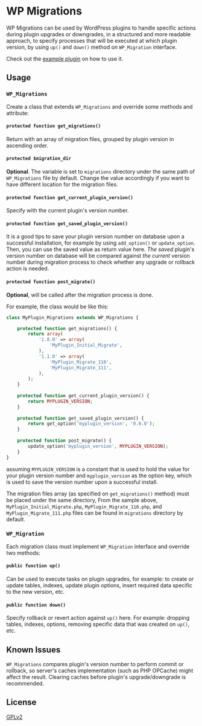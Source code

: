 # WP Migrations

WP Migrations can be used by WordPress plugins to handle specific actions during plugin upgrades or downgrades, 
in a structured and more readable approach, to specify processes that will be executed at which plugin version, 
by using `up()` and `down()` method on `WP_Migration` interface.

Check out the [example plugin](https://github.com/Adhik/wp-migrations-example) on how to use it.

## Usage

### `WP_Migrations`

Create a class that extends `WP_Migrations` and override some methods and attribute:

#### `protected function get_migrations()`

Return with an array of migration files, grouped by plugin version in ascending order.

#### `protected $migration_dir`

**Optional**. The variable is set to `migrations` directory under the same path of `WP_Migrations` file by default. 
Change the value accordingly if you want to have different location for the migration files.

#### `protected function get_current_plugin_version()`

Specify with the current plugin's version number.

#### `protected function get_saved_plugin_version()`

It is a good tips to save your plugin version number on database upon a successful installation, for example by using 
`add_option()` or `update_option`. Then, you can use the saved value as return value here. *The saved* plugin's 
version number on database will be compared against *the current* version number during migration process to check 
whether any upgrade or rollback action is needed.

#### `protected function post_migrate()`

**Optional**, will be called after the migration process is done.


For example, the class would be like this:

```php
class MyPlugin_Migrations extends WP_Migrations {

    protected function get_migrations() {
        return array(
            '1.0.0' => array(
                'MyPlugin_Initial_Migrate',
            ),
            '1.1.0' => array(
                'MyPlugin_Migrate_110',
                'MyPlugin_Migrate_111',
            ),
        );
    }
 
    protected function get_current_plugin_version() {
        return MYPLUGIN_VERSION;
    }
    
    protected function get_saved_plugin_version() {
        return get_option('myplugin_version', '0.0.0');
    }
    
    protected function post_migrate() {
        update_option('myplugin_version', MYPLUGIN_VERSION);
    }
}
```

assuming `MYPLUGIN_VERSION` is a constant that is used to hold the value for your plugin version number and 
`myplugin_version` as the option key, which is used to save the version number upon a successful install.

The migration files array (as specified on `get_migrations()` method) must be placed under the same directory,
From the sample above, `MyPlugin_Initial_Migrate.php`, `MyPlugin_Migrate_110.php`, and `MyPlugin_Migrate_111.php` 
files can be found in `migrations` directory by default.

### `WP_Migration`

Each migration class must implement `WP_Migration` interface and override two methods:

#### `public function up()`

Can be used to execute tasks on plugin upgrades, for example: to create or update tables, indexes, update plugin 
options, insert required data specific to the new version, etc.


#### `public function down()`

Specify rollback or revert action against `up()` here. For example: dropping tables, indexes, options, removing 
specific data that was created on `up()`, etc.

## Known Issues

`WP_Migrations` compares plugin's version number to perform commit or rollback, so server's caches implementation 
(such as PHP OPCache) might affect the result. Clearing caches before plugin's upgrade/downgrade is recommended.

## License

[GPLv2](http://www.gnu.org/licenses/gpl-2.0.html)